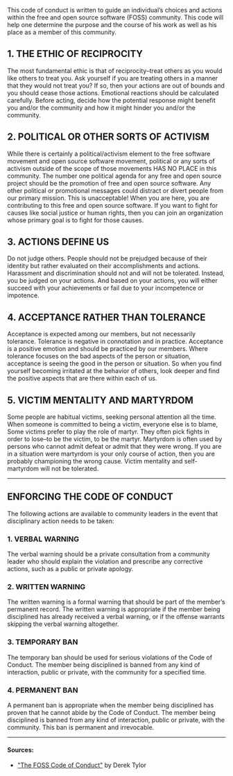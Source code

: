 This code of conduct is written to guide an individual’s choices and actions within the free and open source software (FOSS) community. This code will help one determine the purpose and the course of his work as well as his place as a member of this community.

## 1. THE ETHIC OF RECIPROCITY

The most fundamental ethic is that of reciprocity–treat others as you would like others to treat you. Ask yourself if you are treating others in a manner that they would not treat you? If so, then your actions are out of bounds and you should cease those actions. Emotional reactions should be calculated carefully. Before acting, decide how the potential response might benefit you and/or the community and how it might hinder you and/or the community.

## 2. POLITICAL OR OTHER SORTS OF ACTIVISM

While there is certainly a political/activism element to the free software movement and open source software movement, political or any sorts of activism outside of the scope of those movements HAS NO PLACE in this community. The number one political agenda for any free and open source project should be the promotion of free and open source software. Any other political or promotional messages could distract or divert people from our primary mission. This is unacceptable! When you are here, you are contributing to this free and open source software. If you want to fight for causes like social justice or human rights, then you can join an organization whose primary goal is to fight for those causes.

## 3. ACTIONS DEFINE US

Do not judge others. People should not be prejudged because of their identity but rather evaluated on their accomplishments and actions. Harassment and discrimination should not and will not be tolerated. Instead, you be judged on your actions. And based on your actions, you will either succeed with your achievements or fail due to your incompetence or impotence.


## 4. ACCEPTANCE RATHER THAN TOLERANCE

Acceptance is expected among our members, but not necessarily tolerance. Tolerance is negative in connotation and in practice. Acceptance is a positive emotion and should be practiced by our members. Where tolerance focuses on the bad aspects of the person or situation, acceptance is seeing the good in the person or situation. So when you find yourself becoming irritated at the behavior of others, look deeper and find the positive aspects that are there within each of us.


## 5. VICTIM MENTALITY AND MARTYRDOM

Some people are habitual victims, seeking personal attention all the time. When someone is committed to being a victim, everyone else is to blame, Some victims prefer to play the role of martyr. They often pick fights in order to lose–to be the victim, to be the martyr. Martyrdom is often used by persons who cannot admit defeat or admit that they were wrong. If you are in a situation were martyrdom is your only course of action, then you are probably championing the wrong cause. Victim mentality and self-martyrdom will not be tolerated.
___

## ENFORCING THE CODE OF CONDUCT

The following actions are available to community leaders in the event that disciplinary action needs to be taken:

### 1. VERBAL WARNING
The verbal warning should be a private consultation from a community leader who should explain the violation and prescribe any corrective actions, such as a public or private apology.

### 2. WRITTEN WARNING
The written warning is a formal warning that should be part of the member’s permanent record. The written warning is appropriate if the member being disciplined has already received a verbal warning, or if the offense warrants skipping the verbal warning altogether.

### 3. TEMPORARY BAN
The temporary ban should be used for serious violations of the Code of Conduct. The member being disciplined is banned from any kind of interaction, public or private, with the community for a specified time.

### 4. PERMANENT BAN
A permanent ban is appropriate when the member being disciplined has proven that he cannot abide by the Code of Conduct. The member being disciplined is banned from any kind of interaction, public or private, with the community. This ban is permanent and irrevocable.

___
#### Sources: 
- ["The FOSS Code of Conduct"](https://web.archive.org/web/20230521034654/https://distro.tube/articles/the-foss-code-of-conduct.html) by Derek Tylor